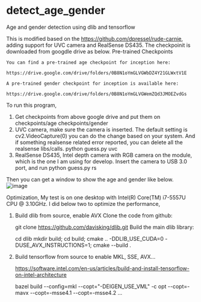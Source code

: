 # detect_age_gender
Age and gender detection using dlib and tensorflow

This is modified based on the https://github.com/dpressel/rude-carnie, adding support for UVC camera and RealSense DS435.
The checkpoinit is downloaded from googdle drive as below.
    Pre-trained Checkpoints

    You can find a pre-trained age checkpoint for inception here:

    https://drive.google.com/drive/folders/0B8N1oYmGLVGWbDZ4Y21GLWxtV1E

    A pre-trained gender checkpoint for inception is available here:

    https://drive.google.com/drive/folders/0B8N1oYmGLVGWemZQd3JMOEZvdGs

To run this program,
1) Get checkpoints from above google drive and put them on 
    checkpoints/age
    checkpoints/gender
2) UVC camera, make sure the camera is inserted. The default setting is cv2.VideoCapture(0) you can do the change based on your system. And if something realsense related error reported, you can delete all the realsense libs/calls.
    python guess.py uvc
3) RealSense DS435, Intel depth camera with RGB camera on the module, which is the one I am using for develop. Insert the camera to USB 3.0 port, and run
    python guess.py rs

Then you can get a window to show the age and gender like below.
![image](https://github.com/qzheng527/detect_age_gender/blob/master/example.png)

Optimization,
My test is on one desktop with Intel(R) Core(TM) i7-5557U CPU @ 3.10GHz.
I did below two to optimize the performance,
1) Build dlib from source, enable AVX
    Clone the code from github:

    git clone https://github.com/davisking/dlib.git
    Build the main dlib library:

    cd dlib
    mkdir build; cd build; cmake .. -DDLIB_USE_CUDA=0 -DUSE_AVX_INSTRUCTIONS=1; cmake --build .
2) Build tensorflow from source to enable MKL, SSE, AVX...

    https://software.intel.com/en-us/articles/build-and-install-tensorflow-on-intel-architecture
    
    bazel build --config=mkl --copt="-DEIGEN_USE_VML" -c opt --copt=-mavx --copt=-msse4.1 --copt=-msse4.2 ...


